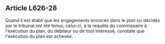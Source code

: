 Article L626-28
----
Quand il est établi que les engagements énoncés dans le plan ou décidés par le
tribunal ont été tenus, celui-ci, à la requête du commissaire à l'exécution du
plan, du débiteur ou de tout intéressé, constate que l'exécution du plan est
achevée.
